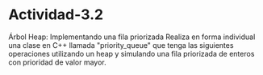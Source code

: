# Actividad-3.2
Árbol Heap: Implementando una fila priorizada
Realiza en forma individual una clase en C++ llamada "priority_queue" que tenga las siguientes operaciones utilizando un heap y simulando una fila priorizada de enteros con prioridad de valor mayor.

